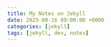 ```yaml
---
title: My Notes on Jekyll
date: 2025-08-16 09:00:00 +0000
categories: [jekyll]
tags: [jekyll, dev, notes]
---
```

